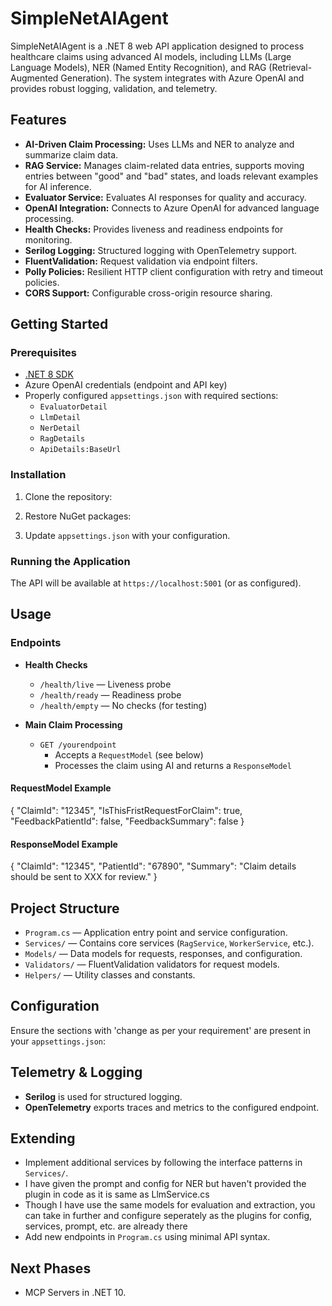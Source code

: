 # SimpleNetAIAgent

SimpleNetAIAgent is a .NET 8 web API application designed to process healthcare claims using advanced AI models, including LLMs (Large Language Models), NER (Named Entity Recognition), and RAG (Retrieval-Augmented Generation). The system integrates with Azure OpenAI and provides robust logging, validation, and telemetry.

## Features

- **AI-Driven Claim Processing:** Uses LLMs and NER to analyze and summarize claim data.
- **RAG Service:** Manages claim-related data entries, supports moving entries between "good" and "bad" states, and loads relevant examples for AI inference.
- **Evaluator Service:** Evaluates AI responses for quality and accuracy.
- **OpenAI Integration:** Connects to Azure OpenAI for advanced language processing.
- **Health Checks:** Provides liveness and readiness endpoints for monitoring.
- **Serilog Logging:** Structured logging with OpenTelemetry support.
- **FluentValidation:** Request validation via endpoint filters.
- **Polly Policies:** Resilient HTTP client configuration with retry and timeout policies.
- **CORS Support:** Configurable cross-origin resource sharing.

## Getting Started

### Prerequisites

- [.NET 8 SDK](https://dotnet.microsoft.com/download/dotnet/8.0)
- Azure OpenAI credentials (endpoint and API key)
- Properly configured `appsettings.json` with required sections:
  - `EvaluatorDetail`
  - `LlmDetail`
  - `NerDetail`
  - `RagDetails`
  - `ApiDetails:BaseUrl`

### Installation

1. Clone the repository:

2. Restore NuGet packages:

3. Update `appsettings.json` with your configuration.

### Running the Application

The API will be available at `https://localhost:5001` (or as configured).

## Usage

### Endpoints

- **Health Checks**
  - `/health/live` — Liveness probe
  - `/health/ready` — Readiness probe
  - `/health/empty` — No checks (for testing)

- **Main Claim Processing**
  - `GET /yourendpoint`
    - Accepts a `RequestModel` (see below)
    - Processes the claim using AI and returns a `ResponseModel`

#### RequestModel Example
{ "ClaimId": "12345", "IsThisFristRequestForClaim": true, "FeedbackPatientId": false, "FeedbackSummary": false }

#### ResponseModel Example
{ "ClaimId": "12345", "PatientId": "67890", "Summary": "Claim details should be sent to XXX for review." }


## Project Structure

- `Program.cs` — Application entry point and service configuration.
- `Services/` — Contains core services (`RagService`, `WorkerService`, etc.).
- `Models/` — Data models for requests, responses, and configuration.
- `Validators/` — FluentValidation validators for request models.
- `Helpers/` — Utility classes and constants.

## Configuration

Ensure the sections with 'change as per your requirement' are present in your `appsettings.json`:


## Telemetry & Logging

- **Serilog** is used for structured logging.
- **OpenTelemetry** exports traces and metrics to the configured endpoint.

## Extending

- Implement additional services by following the interface patterns in `Services/`.
- I have given the prompt and config for NER but haven't provided the plugin in code as it is same as LlmService.cs
- Though I have use the same models for evaluation and extraction, you can take in further and configure seperately as the plugins for config, services, prompt, etc. are already there
- Add new endpoints in `Program.cs` using minimal API syntax.

## Next Phases
- MCP Servers in .NET 10.